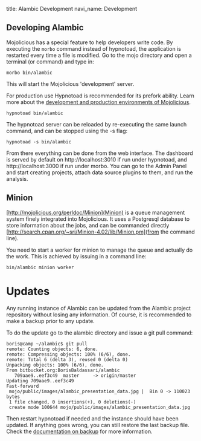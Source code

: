 title: Alambic Development
navi_name: Development


## Developing Alambic

Mojolicious has a special feature to help developers write code. By executing the `morbo` command instead of hypnotoad, the application is restarted every time a file is modified. Go to the mojo directory and open a terminal (or command) and type in:

    morbo bin/alambic

This will start the Mojolicious 'development' server.

For production use Hypnotoad is recommended for its prefork ability. Learn more about the [development and production environments of Mojolicious](http://mojolicio.us/perldoc/Mojolicious/Guides/Cookbook#Morbo).

    hypnotoad bin/alambic

The hypnotoad server can be reloaded by re-executing the same launch command, and can be stopped using the -s flag:

    hypnotoad -s bin/alambic

From there everything can be done from the web interface. The dashboard is served by default on http://localhost:3010 if run under hypnotoad, and http://localhost:3000 if run under morbo. You can go to the Admin Panel and start creating projects, attach data source plugins to them, and run the analysis.

## Minion

[http://mojolicious.org/perldoc/Minion](Minion) is a queue management system finely integrated into Mojolicious. It uses a Postgresql database to store information about the jobs, and can be commanded directly [http://search.cpan.org/~sri/Minion-4.02/lib/Minion.pm](from the command line).

You need to start a worker for minion to manage the queue and actually do the work. This is achieved by issuing in a command line:

    bin/alambic minion worker

# Updates

Any running instance of Alambic can be updated from the Alambic project repository without losing any information. Of course, it is recommended to make a backup prior to any update.

To do the update go to the alambic directory and issue a git pull command:

    boris@camp ~/alambic$ git pull
    remote: Counting objects: 6, done.
    remote: Compressing objects: 100% (6/6), done.
    remote: Total 6 (delta 3), reused 0 (delta 0)
    Unpacking objects: 100% (6/6), done.
    From bitbucket.org:BorisBaldassari/alambic
       709aae9..eef3c49  master     -> origin/master
    Updating 709aae9..eef3c49
    Fast-forward
     mojo/public/images/alambic_presentation_data.jpg |  Bin 0 -> 110023 bytes
     1 file changed, 0 insertions(+), 0 deletions(-)
     create mode 100644 mojo/public/images/alambic_presentation_data.jpg

Then restart hypnotoad if needed and the instance should have been updated. If anything goes wrong, you can still restore the last backup file. Check the [documentation on backup](Backups) for more information.
